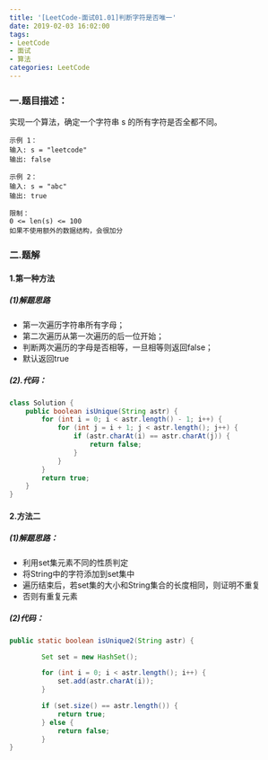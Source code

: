 ```yaml
---
title: '[LeetCode-面试01.01]判断字符是否唯一'
date: 2019-02-03 16:02:00
tags: 
- LeetCode
- 面试
- 算法
categories: LeetCode
---
```


### 一.题目描述：
实现一个算法，确定一个字符串 s 的所有字符是否全都不同。

```
示例 1：
输入: s = "leetcode"
输出: false 

示例 2：
输入: s = "abc"
输出: true

限制：
0 <= len(s) <= 100
如果不使用额外的数据结构，会很加分
```

### 二.题解
#### 1.第一种方法
##### (1)解题思路

* 第一次遍历字符串所有字母；
* 第二次遍历从第一次遍历的后一位开始；
* 判断两次遍历的字母是否相等，一旦相等则返回false；
* 默认返回true

##### (2).代码：
```java
class Solution {
    public boolean isUnique(String astr) {
        for (int i = 0; i < astr.length() - 1; i++) {
			for (int j = i + 1; j < astr.length(); j++) {
				if (astr.charAt(i) == astr.charAt(j)) {
					return false;
				}
			}
		}
		return true;
    }
}
```

#### 2.方法二
##### (1)解题思路：
* 利用set集元素不同的性质判定
* 将String中的字符添加到set集中
* 遍历结束后，若set集的大小和String集合的长度相同，则证明不重复
* 否则有重复元素

##### (2)代码：
```java
public static boolean isUnique2(String astr) {

        Set set = new HashSet();

        for (int i = 0; i < astr.length(); i++) {
            set.add(astr.charAt(i));
        }

        if (set.size() == astr.length()) {
            return true;
        } else {
            return false;
        }
}
```
